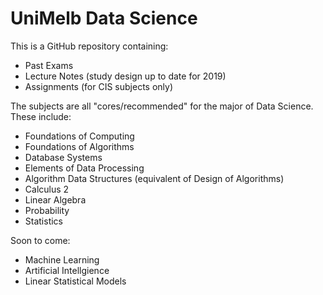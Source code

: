 UniMelb Data Science
============
This is a GitHub repository containing:
- Past Exams
- Lecture Notes (study design up to date for 2019)
- Assignments (for CIS subjects only)

The subjects are all "cores/recommended" for the major of Data Science. These include:
- Foundations of Computing
- Foundations of Algorithms
- Database Systems
- Elements of Data Processing
- Algorithm Data Structures (equivalent of Design of Algorithms)
- Calculus 2
- Linear Algebra
- Probability
- Statistics


Soon to come:
- Machine Learning
- Artificial Intellgience
- Linear Statistical Models
